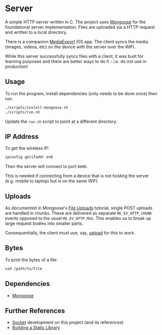 # Server

A simple HTTP server written in C.
The project uses [Mongoose](https://mongoose.ws) for the foundational server implementation.
Files are uploaded via a HTTP request and written to a local directory.

There is a companion [MediaExport](https://github.com/BenShutt/MediaExport) iOS app. The client syncs the media (images, videos, etc) on the device with the server over the WIFI.

While this server successfully syncs files with a client, it was built for learning purposes and there are better ways to do it - i.e. do not use in production!

## Usage

To run the program, install dependencies (only needs to be done once) then run:

```bash
./scripts/install-mongoose.sh
./scripts/run.sh
```

Update the `run.sh` script to point at a different directory.

## IP Address

To get the wireless IP:

```bash
ipconfig getifaddr en0
```

Then the server will connect to port `8000`.

This is needed if connecting from a device that is not hosting the server (e.g. mobile to laptop) but is on the same WIFI.

## Uploads

As documented in Mongoose's [File Uploads](https://mongoose.ws/documentation/tutorials/file-uploads/#binary-upload-single-post) tutorial, single POST uploads are handled in chunks.
These are delivered as separate `MG_EV_HTTP_CHUNK` events opposed to the usual `MG_EV_HTTP_MSG`.
This enables us to break up large request bodies into smaller parts.

Consequentially, the client must use, say, [upload](https://github.com/Alamofire/Alamofire/blob/master/Documentation/Usage.md#uploading-data-to-a-server) for this to work.

## Bytes

To print the bytes of a file:

```bash
xxd /path/to/file
```

## Dependencies

* [Mongoose](https://github.com/cesanta/mongoose)

## Further References

* [Socket](https://github.com/BenShutt/C-Playground/tree/develop/Socket) development on this project (and its references)
* [Building a Static Library](https://www.oreilly.com/library/view/c-cookbook/0596007612/ch01s04.html)